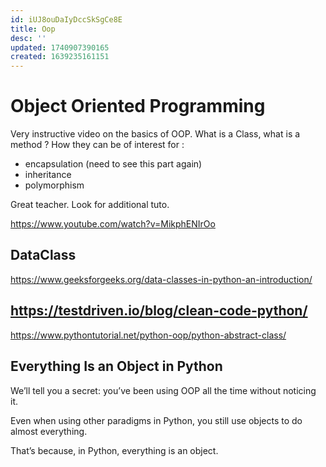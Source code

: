 ```yaml
---
id: iUJ8ouDaIyDccSkSgCe8E
title: Oop
desc: ''
updated: 1740907390165
created: 1639235161151
---
```

# Object Oriented Programming


Very instructive video on the basics of OOP.
What is a Class, what is a method ?
How they can be of interest for : 
- encapsulation (need to see this part again)
- inheritance
- polymorphism

Great teacher. Look for additional tuto.


https://www.youtube.com/watch?v=MikphENIrOo


## DataClass

https://www.geeksforgeeks.org/data-classes-in-python-an-introduction/



## https://testdriven.io/blog/clean-code-python/


https://www.pythontutorial.net/python-oop/python-abstract-class/




##  Everything Is an Object in Python

We’ll tell you a secret: you’ve been using OOP all the time without noticing it.

Even when using other paradigms in Python, you still use objects to do almost everything.

That’s because, in Python, everything is an object.